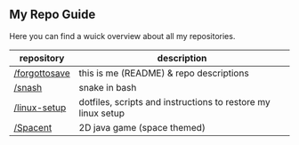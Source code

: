 ## My Repo Guide
Here you can find a wuick overview about all my repositories.

repository                | description
---|---
[/forgottosave](https://github.com/forgottosave/forgottosave) | this is me (README) & repo descriptions 
[/snash](https://github.com/forgottosave/snash)               | snake in bash
[/linux-setup](https://github.com/forgottosave/linux-setup)   | dotfiles, scripts and instructions to restore my linux setup
[/Spacent](https://github.com/forgottosave/Spacent)           | 2D java game (space themed)
